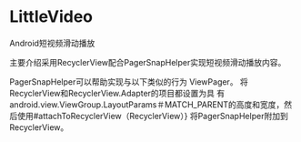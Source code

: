 # LittleVideo
Android短视频滑动播放

主要介绍采用RecyclerView配合PagerSnapHelper实现短视频滑动播放内容。

PagerSnapHelper可以帮助实现与以下类似的行为 ViewPager。 将RecyclerView和RecyclerView.Adapter的项目都设置为具
有android.view.ViewGroup.LayoutParams＃MATCH_PARENT的高度和宽度，然后使用#attachToRecyclerView（RecyclerView）}
将PagerSnapHelper附加到RecyclerView。
